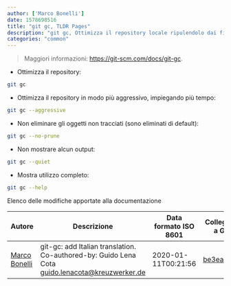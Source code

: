 ```yaml
---
author: ['Marco Bonelli']
date: 1578698516
title: "git gc, TLDR Pages"
description: "git gc, Ottimizza il repository locale ripulendolo dai file non necessari."
categories: "common"
---
```

> Maggiori informazioni: <https://git-scm.com/docs/git-gc>.

- Ottimizza il repository:

```bash
git gc
```

- Ottimizza il repository in modo più aggressivo, impiegando più tempo:

```bash
git gc --aggressive
```

- Non eliminare gli oggetti non tracciati (sono eliminati di default):

```bash
git gc --no-prune
```

- Non mostrare alcun output:

```bash
git gc --quiet
```

- Mostra utilizzo completo:

```bash
git gc --help
```
Elenco delle modifiche apportate alla documentazione


Autore | Descrizione | Data formato ISO 8601 | Collegamento a GitHub
------|-----|-----|-----
[Marco Bonelli](mailto:marco@mebeim.net) | git-gc: add Italian translation. Co-authored-by: Guido Lena Cota <guido.lenacota@kreuzwerker.de> | 2020-01-11T00:21:56 | [be3ea1e88b4c](https://github.com/tldr-pages/tldr/commit/be3ea1e88b4c5f8acc07ecdc09977bfec0a93b64)

